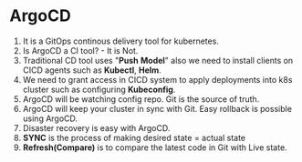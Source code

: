 # ArgoCD

1. It is a GitOps continous delivery tool for kubernetes.
2. Is ArgoCD a CI tool? - It is Not.
3. Traditional CD tool uses "**Push** **Model**" also we need to install clients on CICD agents such as **Kubectl**, **Helm**.
4. We need to grant access in CICD system to apply deployments into k8s cluster such as configuring **Kubeconfig**.
5. ArgoCD will be watching config repo. Git is the source of truth.
6. ArgoCD will keep your cluster in sync with Git. Easy rollback is possible using ArgoCD.
7. Disaster recovery is easy with ArgoCD.
8. **SYNC** is the process of making desired state = actual state
9. **Refresh(Compare)** is to compare the latest code in Git with Live state.
